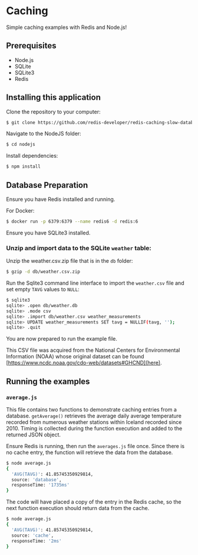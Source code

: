 # Caching

Simple caching examples with Redis and Node.js!

## Prerequisites

- Node.js
- SQLite
- SQLite3
- Redis

## Installing this application

Clone the repository to your computer:

```bash
$ git clone https://github.com/redis-developer/redis-caching-slow-database-queries.git
```

Navigate to the NodeJS folder:

```bash
$ cd nodejs
```

Install dependencies:

```bash
$ npm install 
```

## Database Preparation

Ensure you have Redis installed and running.

For Docker:

```bash
$ docker run -p 6379:6379 --name redis6 -d redis:6 
```

Ensure you have SQLite3 installed.

### Unzip and import data to the SQLite `weather` table:

Unzip the weather.csv.zip file that is in the `db` folder:

```bash
$ gzip -d db/weather.csv.zip
```

Run the Sqlite3 command line interface to import the `weather.csv` file and set empty `TAVG` values to `NULL`:

```bash
$ sqlite3
sqlite> .open db/weather.db
sqlite> .mode csv
sqlite> .import db/weather.csv weather_measurements
sqlite> UPDATE weather_measurements SET tavg = NULLIF(tavg, '');
sqlite> .quit
```

You are now prepared to run the example file.

This CSV file was acquired from the National Centers for Environmental Information (NOAA) whose original dataset can be found [https://www.ncdc.noaa.gov/cdo-web/datasets#GHCND](here).

## Running the examples

### `average.js`

This file contains two functions to demonstrate caching entries from a database.  `getAverage()` retrieves the average daily average temperature recorded from numerous weather stations within Iceland recorded since 2010. Timing is collected during the function execution and added to the returned JSON object.

Ensure Redis is running, then run the `averages.js` file once.  Since there is no cache entry, the function will retrieve the data from the database.

```bash
$ node average.js
{
  'AVG(TAVG)': 41.85745350929814,
  source: 'database',
  responseTime: '1735ms'
}
```

The code will have placed a copy of the entry in the Redis cache, so the next function execution should return data from the cache.

```bash
$ node average.js
{
  'AVG(TAVG)': 41.85745350929814,
  source: 'cache',
  responseTime: '2ms'
}
```

